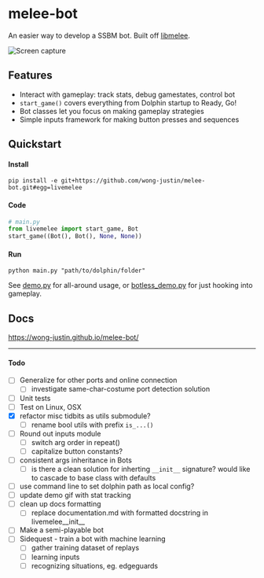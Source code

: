 # melee-bot

An easier way to develop a SSBM bot. Built off [libmelee](https://github.com/altf4/libmelee).

![Screen capture](./demo/demo.gif)

## Features

- Interact with gameplay: track stats, debug gamestates, control bot
- `start_game()` covers everything from Dolphin startup to Ready, Go!
- Bot classes let you focus on making gameplay strategies
- Simple inputs framework for making button presses and sequences

## Quickstart

#### Install
`pip install -e git+https://github.com/wong-justin/melee-bot.git#egg=livemelee`

#### Code
```python
# main.py
from livemelee import start_game, Bot
start_game((Bot(), Bot(), None, None))
```

#### Run
`python main.py "path/to/dolphin/folder"`

See [demo.py](demo/demo.py) for all-around usage,
or [botless_demo.py](demo/botless_demo.py) for just hooking into gameplay.

## Docs
https://wong-justin.github.io/melee-bot/

___

#### Todo

- [ ] Generalize for other ports and online connection
  - [ ] investigate same-char-costume port detection solution
- [ ] Unit tests
- [ ] Test on Linux, OSX
- [x] refactor misc tidbits as utils submodule?
  - [ ] rename bool utils with prefix `is_...()`
- [ ] Round out inputs module
  - [ ] switch arg order in repeat()
  - [ ] capitalize button constants?
- [ ] consistent args inheritance in Bots
  - [ ] is there a clean solution for inherting `__init__` signature? would like to cascade to base class with defaults
- [ ] use command line to set dolphin path as local config?
- [ ] update demo gif with stat tracking
- [ ] clean up docs formatting
  - [ ] replace documentation.md with formatted docstring in livemelee__init__
- [ ] Make a semi-playable bot
- [ ] Sidequest - train a bot with machine learning
  - [ ] gather training dataset of replays
  - [ ] learning inputs
  - [ ] recognizing situations, eg. edgeguards
